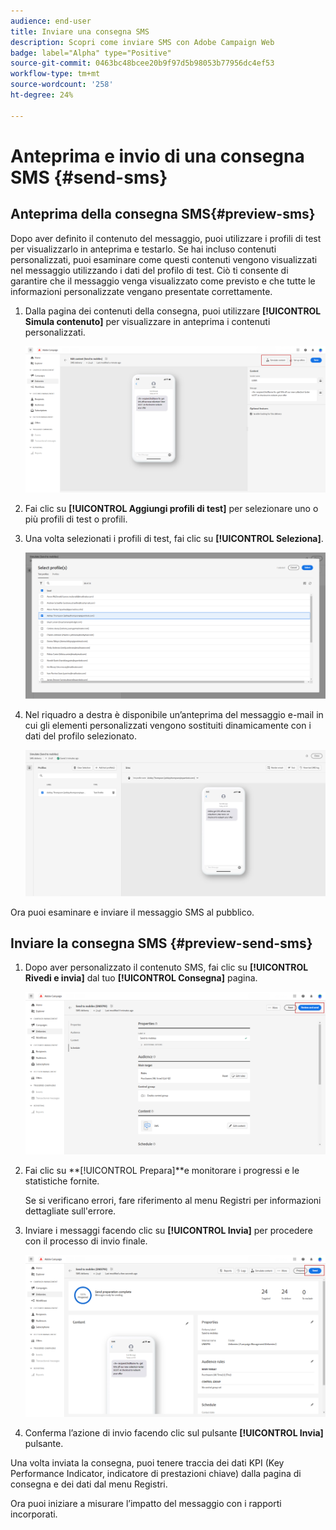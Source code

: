 ```yaml
---
audience: end-user
title: Inviare una consegna SMS
description: Scopri come inviare SMS con Adobe Campaign Web
badge: label="Alpha" type="Positive"
source-git-commit: 0463bc48bcee20b9f97d5b98053b77956dc4ef53
workflow-type: tm+mt
source-wordcount: '258'
ht-degree: 24%

---
```


# Anteprima e invio di una consegna SMS {#send-sms}

## Anteprima della consegna SMS{#preview-sms}

Dopo aver definito il contenuto del messaggio, puoi utilizzare i profili di test per visualizzarlo in anteprima e testarlo. Se hai incluso contenuti personalizzati, puoi esaminare come questi contenuti vengono visualizzati nel messaggio utilizzando i dati del profilo di test. Ciò ti consente di garantire che il messaggio venga visualizzato come previsto e che tutte le informazioni personalizzate vengano presentate correttamente.

1. Dalla pagina dei contenuti della consegna, puoi utilizzare **[!UICONTROL Simula contenuto]** per visualizzare in anteprima i contenuti personalizzati.

   ![](assets/sms_send_1.png)

1. Fai clic su **[!UICONTROL Aggiungi profili di test]** per selezionare uno o più profili di test o profili.

1. Una volta selezionati i profili di test, fai clic su **[!UICONTROL Seleziona]**.

   ![](assets/sms_send_2.png)

1. Nel riquadro a destra è disponibile un’anteprima del messaggio e-mail in cui gli elementi personalizzati vengono sostituiti dinamicamente con i dati del profilo selezionato.

   ![](assets/sms_send_3.png)

Ora puoi esaminare e inviare il messaggio SMS al pubblico.

## Inviare la consegna SMS {#preview-send-sms}

1. Dopo aver personalizzato il contenuto SMS, fai clic su **[!UICONTROL Rivedi e invia]** dal tuo **[!UICONTROL Consegna]** pagina.

   ![](assets/sms_send_4.png)

1. Fai clic su **[!UICONTROL Prepara]**e monitorare i progressi e le statistiche fornite.

   Se si verificano errori, fare riferimento al menu Registri per informazioni dettagliate sull&#39;errore.

1. Inviare i messaggi facendo clic su **[!UICONTROL Invia]** per procedere con il processo di invio finale.

   ![](assets/sms_send_5.png)

1. Conferma l’azione di invio facendo clic sul pulsante **[!UICONTROL Invia]** pulsante.

Una volta inviata la consegna, puoi tenere traccia dei dati KPI (Key Performance Indicator, indicatore di prestazioni chiave) dalla pagina di consegna e dei dati dal menu Registri.

Ora puoi iniziare a misurare l’impatto del messaggio con i rapporti incorporati.




